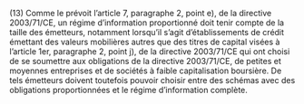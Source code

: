 (13) Comme le prévoit l’article 7, paragraphe 2, point e), de la directive 2003/71/CE, un régime d’information proportionné doit tenir compte de la taille des émetteurs, notamment lorsqu’il s’agit d’établissements de crédit émettant des valeurs mobilières autres que des titres de capital visées à l’article 1er, paragraphe 2, point j), de la directive 2003/71/CE qui ont choisi de se soumettre aux obligations de la directive 2003/71/CE, de petites et moyennes entreprises et de sociétés à faible capitalisation boursière. De tels émetteurs doivent toutefois pouvoir choisir entre des schémas avec des obligations proportionnées et le régime d’information complète.